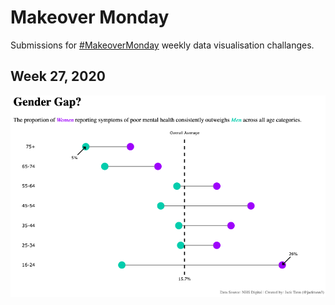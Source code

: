 # Makeover Monday 

Submissions for [#MakeoverMonday](https://www.makeovermonday.co.uk/) weekly data visualisation challanges.

## Week 27, 2020

<img src="/W27/W27_a.png"/> <br/><br/>

